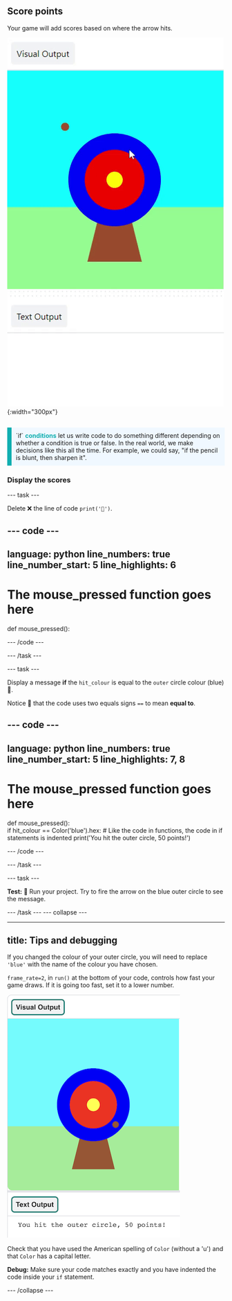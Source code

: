 ## Score points

<div style="display: flex; flex-wrap: wrap">
<div style="flex-basis: 200px; flex-grow: 1; margin-right: 15px;">
Your game will add scores based on where the arrow hits.
</div>
<div>

![An animation of a target with an arrow appearing in different positions in the Visual Output area, and scores appearing as text in the Text Output area.](images/points-scored.gif){:width="300px"}

</div>
</div>

<p style="border-left: solid; border-width:10px; border-color: #0faeb0; background-color: aliceblue; padding: 10px;">
`if` <span style="color: #0faeb0; font-weight: bold;">conditions</span> let us write code to do something different depending on whether a condition is true or false. In the real world, we make decisions like this all the time. For example, we could say, "if the pencil is blunt, then sharpen it".
</p>

### Display the scores

--- task ---

Delete ❌ the line of code `print('🎯')`.

--- code ---
---
language: python
line_numbers: true
line_number_start: 5
line_highlights: 6
---
# The mouse_pressed function goes here    
def mouse_pressed():


--- /code ---

--- /task ---

--- task ---

Display a message **if** the `hit_colour` is equal to the `outer` circle colour (blue) 🎯. 

Notice 👀 that the code uses two equals signs `==` to mean **equal to**.

--- code ---
---
language: python
line_numbers: true
line_number_start: 5
line_highlights: 7, 8
---

# The mouse_pressed function goes here     
def mouse_pressed():     
    if hit_colour == Color('blue').hex:  # Like the code in functions, the code in if statements is indented
        print('You hit the outer circle, 50 points!')

--- /code ---

--- /task ---

--- task ---

**Test:** 🔄 Run your project. Try to fire the arrow on the blue outer circle to see the message. 

--- /task ---
--- collapse ---

---
title: Tips and debugging
---

If you changed the colour of your outer circle, you will need to replace `'blue'` with the name of the colour you have chosen.

`frame_rate=2`, in `run()` at the bottom of your code, controls how fast your game draws. If it is going too fast, set it to a lower number. 

![An arrow touching the outer circle of the target in the Visual Output area. The points message is displayed in the Text Output area.](images/blue-points.png)

Check that you have used the American spelling of `Color` (without a 'u') and that `Color` has a capital letter.

**Debug:** Make sure your code matches exactly and you have indented the code inside your `if` statement. 


--- /collapse ---
